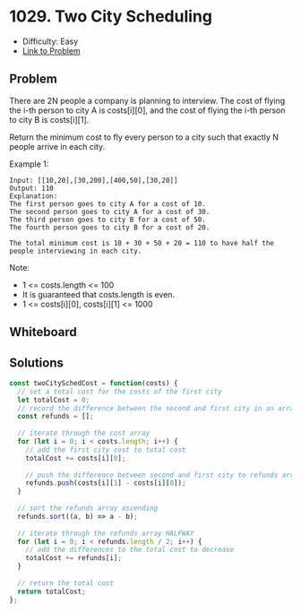 # 1029. Two City Scheduling
* Difficulty: Easy
* [Link to Problem](https://leetcode.com/problems/two-city-scheduling/)

## Problem
There are 2N people a company is planning to interview. The cost of flying the i-th person to city A is costs[i][0], and the cost of flying the i-th person to city B is costs[i][1].

Return the minimum cost to fly every person to a city such that exactly N people arrive in each city.

Example 1:

```
Input: [[10,20],[30,200],[400,50],[30,20]]
Output: 110
Explanation: 
The first person goes to city A for a cost of 10.
The second person goes to city A for a cost of 30.
The third person goes to city B for a cost of 50.
The fourth person goes to city B for a cost of 20.

The total minimum cost is 10 + 30 + 50 + 20 = 110 to have half the people interviewing in each city.
```
 

Note:
* 1 <= costs.length <= 100
* It is guaranteed that costs.length is even.
* 1 <= costs[i][0], costs[i][1] <= 1000


## Whiteboard


## Solutions

```javascript
const twoCitySchedCost = function(costs) {
  // set a total cost for the costs of the first city
  let totalCost = 0;
  // record the difference between the second and first city in an array;
  const refunds = [];
  
  // iterate through the cost array
  for (let i = 0; i < costs.length; i++) {
    // add the first city cost to total cost 
    totalCost += costs[i][0];
    
    // push the difference between second and first city to refunds array
    refunds.push(costs[i][1] - costs[i][0]);
  }
  
  // sort the refunds array ascending
  refunds.sort((a, b) => a - b);
  
  // iterate through the refunds array HALFWAY 
  for (let i = 0; i < refunds.length / 2; i++) {
    // add the differences to the total cost to decrease
    totalCost += refunds[i];
  }
  
  // return the total cost
  return totalCost;
};
```